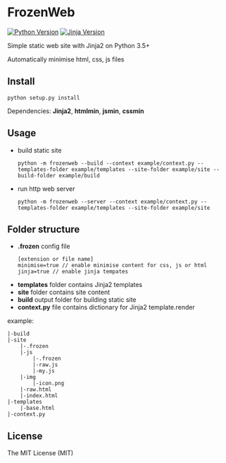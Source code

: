 # FrozenWeb

[![Python Version](https://img.shields.io/badge/Python-3-brightgreen.svg?style=flat)](http://python.org)
[![Jinja Version](https://img.shields.io/badge/Jinja-2-brightgreen.svg?style=flat)](http://jinja.pocoo.org)

Simple static web site with Jinja2 on Python 3.5+

Automatically minimise html, css, js files

## Install

    python setup.py install

Dependencies: **Jinja2**, **htmlmin**, **jsmin**, **cssmin**

## Usage
* build static site
  ```
  python -m frozenweb --build --context example/context.py --templates-folder example/templates --site-folder example/site --build-folder example/build
  ```
* run http web server
  ```
  python -m frozenweb --server --context example/context.py --templates-folder example/templates --site-folder example/site
  ```

## Folder structure

* **.frozen** config file
  ```
  [extension or file name]
  minimise=true // enable minimise content for css, js or html
  jinja=true // enable jinja tempates
  ```
* **templates** folder contains Jinja2 templates
* **site** folder contains site content
* **build** output folder for building static site
* **context.py** file contains dictionary for Jinja2 template.render

example:

    |-build
    |-site
        |-.frozen
        |-js
            |-.frozen
            |-raw.js
            |-my.js
        |-img
            |-icon.png
        |-raw.html
        |-index.html
    |-templates
        |-base.html
    |-context.py

## License
The MIT License (MIT)
